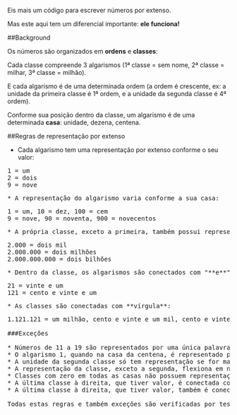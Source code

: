 Eis mais um código para escrever números por extenso.

Mas este aqui tem um diferencial importante: **ele funciona!**

##Background

Os números são organizados em **ordens** e **classes**:

Cada classe compreende 3 algarismos (1ª classe = sem nome, 2ª classe = milhar, 3ª classe = milhão).

E cada algarismo é de uma determinada ordem (a ordem é crescente, ex: a unidade da primeira classe é 1ª ordem, e a unidade da segunda classe é 4ª ordem).

Conforme sua posição dentro da classe, um algarismo é de uma determinada **casa**: unidade, dezena, centena.

##Regras de representação por extenso

* Cada algarismo tem uma representação por extenso conforme o seu valor:
<pre>1 = um
2 = dois
9 = nove<pre>
* A representação do algarismo varia conforme a sua casa: 
<pre>1 = um, 10 = dez, 100 = cem
9 = nove, 90 = noventa, 900 = novecentos<pre>
* A própria classe, exceto a primeira, também possui representação por extenso ("*mil*", "*milhão*", "*bilhão*"...): 
<pre>2.000 = dois mil
2.000.000 = dois milhões
2.000.000.000 = dois bilhões<pre>
* Dentro da classe, os algarismos são conectados com "**e**":
<pre>21 = vinte e um
121 = cento e vinte e um<pre>
* As classes são conectadas com **vírgula**:
<pre>1.121.121 = um milhão, cento e vinte e um mil, cento e vinte um

###Exceções

* Números de 11 a 19 são representados por uma única palavra, não usam o conector "e": 11 = onze, 12 doze, 19 = dezenove
* O algarismo 1, quando na casa da centena, é representado por "cem" quando não há dezena nem unidade; senão é representado por "cento": 100 = cem, 101 = cento e um, 110 = cento e dez
* A unidade da segunda classe só tem representação se for maior do que 1: 2.000 = dois mil, 1.000 = mil
* A representação da classe, exceto a segunda, flexiona em número: 1.000 = mil, 2.000 = dois mil; 1.000.000 = um milhão, 2.000.000 = dois milhões
* Classes com zero em todas as casas não possuem representação: 1.000.000.000.121 = um trilhão, cento e vinte e um
* A última classe à direita, que tiver valor, é conectada com "e" em vez de vírgula se a centena for zero: 1.010 = mil e dez, 1.010.000 = um milhão e dez mil
* A última classe à direita, que tiver valor, também é conectada com "e" se a centena for maior que zero e não houver valor na dezena nem na unidade: 1.100 = mil e cem, 1.100.000 = um milhão e cem mil.

Todas estas regras e também exceções são verificadas por testes unitários.
